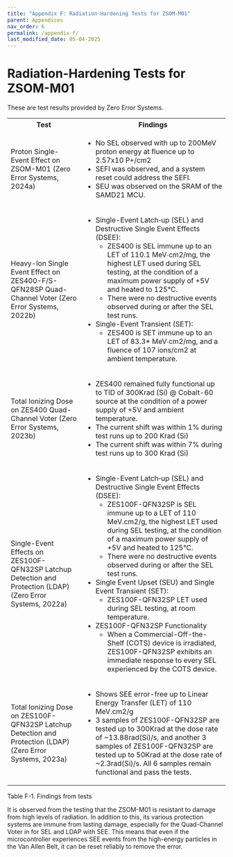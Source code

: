 ```yaml
---
title: "Appendix F: Radiation-Hardening Tests for ZSOM-M01"
parent: Appendices
nav_order: 6
permalink: /appendix-f/
last_modified_date: 05-04-2025
---
```


# Radiation-Hardening Tests for ZSOM-M01

These are test results provided by Zero Error Systems.

<table>
  <tr>
    <th>Test</th>
    <th>Findings</th>
  </tr>
  <tr>
    <td>Proton Single-Event Effect on ZSOM-M01 (Zero Error Systems, 2024a)</td>
    <td>
      <ul>
        <li>No SEL observed with up to 200MeV proton energy at fluence up to 2.57x10 P+/cm2</li>
        <li>SEFI was observed, and a system reset could address the SEFI.</li>
        <li>SEU was observed on the SRAM of the SAMD21 MCU.</li>
      </ul>
    </td>
  </tr>
  <tr>
    <td>Heavy-Ion Single Event Effect on ZES400-F/S-QFN28SP Quad-Channel Voter (Zero Error Systems, 2022b)</td>
    <td>
      <ul>
        <li>Single-Event Latch‐up (SEL) and Destructive Single Event Effects (DSEE):
          <ul>
            <li>ZES400 is SEL immune up to an LET of 110.1 MeV∙cm2/mg, the highest LET used during SEL testing, at the condition of a maximum power supply of +5V and heated to 125°C.</li>
            <li>There were no destructive events observed during or after the SEL test runs.</li>
          </ul>
        </li>
        <li>Single-Event Transient (SET):
          <ul>
            <li>ZES400 is SET immune up to an LET of 83.3* MeV∙cm2/mg, and a fluence of 107 ions/cm2 at ambient temperature.</li>
          </ul>
        </li>
      </ul>
    </td>
  </tr>
  <tr>
    <td>Total Ionizing Dose on ZES400 Quad-Channel Voter (Zero Error Systems, 2023b)</td>
    <td>
      <ul>
        <li>ZES400 remained fully functional up to TID of 300Krad (Si) @ Cobalt-60 source at the condition of a power supply of +5V and ambient temperature.</li>
        <li>The current shift was within 1% during test runs up to 200 Krad (Si)</li>
        <li>The current shift was within 7% during test runs up to 300 Krad (Si)</li>
      </ul>
    </td>
  </tr>
  <tr>
    <td>Single-Event Effects on ZES100F-QFN32SP Latchup Detection and Protection (LDAP) (Zero Error Systems, 2022a)</td>
    <td>
      <ul>
        <li>Single-Event Latch‐up (SEL) and Destructive Single Event Effects (DSEE):
          <ul>
            <li>ZES100F-QFN32SP is SEL immune up to a LET of 110 MeV.cm2/g, the highest LET used during SEL testing, at the condition of a maximum power supply of +5V and heated to 125°C.</li>
            <li>There were no destructive events observed during or after the SEL test runs.</li>
          </ul>
        </li>
        <li>Single Event Upset (SEU) and Single Event Transient (SET):
          <ul>
            <li>ZES100F-QFN32SP LET used during SEL testing, at room temperature.</li>
          </ul>
        </li>
        <li>ZES100F-QFN32SP Functionality
          <ul>
            <li>When a Commercial-Off-the-Shelf (COTS) device is irradiated, ZES100F-QFN32SP exhibits an immediate response to every SEL experienced by the COTS device.</li>
          </ul>
        </li>
      </ul>
    </td>
  </tr>
  <tr>
    <td>Total Ionizing Dose on ZES100F-QFN32SP Latchup Detection and Protection (LDAP) (Zero Error Systems, 2023a)</td>
    <td>
      <ul>
        <li>Shows SEE error-free up to Linear Energy Transfer (LET) of 110 MeV.cm2/g</li>
        <li>3 samples of ZES100F-QFN32SP are tested up to 300Krad at the dose rate of ~13.88rad(Si)/s, and another 3 samples of ZES100F-QFN32SP are tested up to 50Krad at the dose rate of ~2.3rad(Si)/s. All 6 samples remain functional and pass the tests.</li>
      </ul>
    </td>
  </tr>
</table>

<div class="fig-label">Table F-1. Findings from tests</div>

It is observed from the testing that the ZSOM-M01 is resistant to damage from high levels of radiation. In addition to this, its various protection systems are immune from lasting damage, especially for the Quad-Channel Voter in for SEL and LDAP with SEE. This means that even if the microcontroller experiences SEE events from the high-energy particles in the Van Allen Belt, it can be reset reliably to remove the error. 

